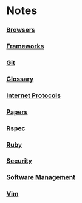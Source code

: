 # Notes

### [Browsers](https://github.com/ogirginc/Notes/tree/master/lib/Browsers)

### [Frameworks](https://github.com/ogirginc/Notes/tree/master/lib/Frameworks)

### [Git](https://github.com/ogirginc/Notes/tree/master/lib/Git)

### [Glossary](https://github.com/ogirginc/Notes/blob/master/lib/Glossary)

### [Internet Protocols](https://github.com/ogirginc/Notes/tree/master/lib/Internet-Protocols)

### [Papers](https://github.com/ogirginc/Notes/tree/master/lib/Papers)

### [Rspec](https://github.com/ogirginc/Notes/tree/master/lib/Rspec)

### [Ruby](https://github.com/ogirginc/Notes/tree/master/lib/Ruby)

### [Security](https://github.com/ogirginc/Notes/tree/master/lib/Security)

### [Software Management](https://github.com/ogirginc/Notes/tree/master/lib/Management/Software)

### [Vim](https://github.com/ogirginc/Notes/tree/master/lib/Vim)
